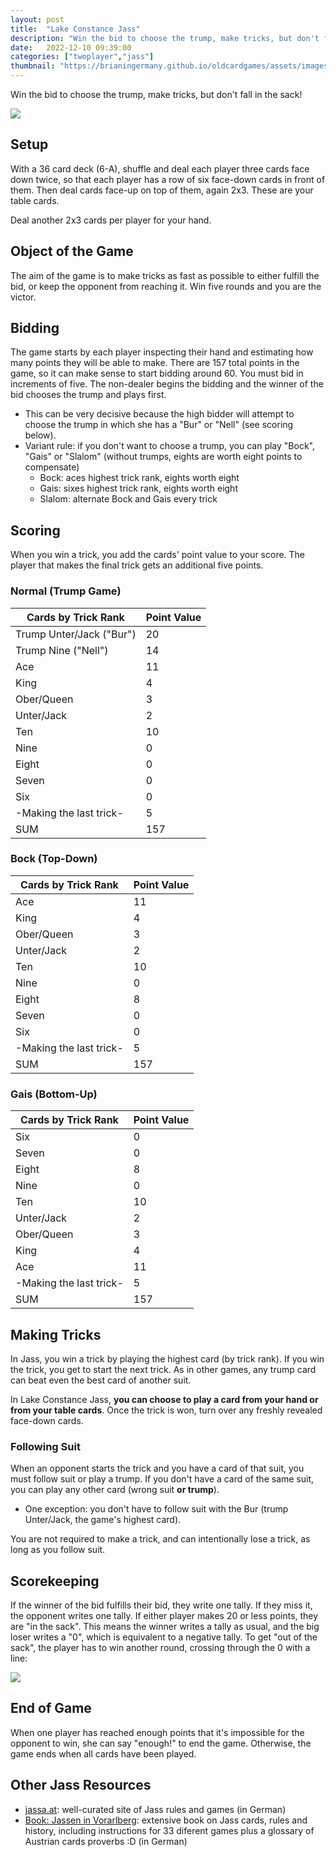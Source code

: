 ```yaml
---
layout: post
title:  "Lake Constance Jass"
description: "Win the bid to choose the trump, make tricks, but don't fall in the sack!"
date:   2022-12-10 09:39:00
categories: ["twoplayer","jass"]
thumbnail: "https://brianingermany.github.io/oldcardgames/assets/images/constancejass.jpg"
---
```

Win the bid to choose the trump, make tricks, but don't fall in the sack!

![](../../assets/images/constancejass.jpg)

## Setup
With a 36 card deck (6-A), shuffle and deal each player three cards face down twice, so that each player has a row of six face-down cards in front of them. Then deal cards face-up on top of them, again 2x3. These are your table cards.

Deal another 2x3 cards per player for your hand. 

## Object of the Game
The aim of the game is to make tricks as fast as possible to either fulfill the bid, or keep the opponent from reaching it. Win five rounds and you are the victor.

## Bidding
The game starts by each player inspecting their hand and estimating how many points they will be able to make. There are 157 total points in the game, so it can make sense to start bidding around 60. You must bid in increments of five. The non-dealer begins the bidding and the winner of the bid chooses the trump and plays first. 
- This can be very decisive because the high bidder will attempt to choose the trump in which she has a "Bur" or "Nell" (see scoring below).
- Variant rule: if you don't want to choose a trump, you can play "Bock", "Gais" or "Slalom" (without trumps, eights are worth eight points to compensate)
  - Bock: aces highest trick rank, eights worth eight
  - Gais: sixes highest trick rank, eights worth eight
  - Slalom: alternate Bock and Gais every trick

## Scoring
When you win a trick, you add the cards' point value to your score. The player that makes the final trick gets an additional five points.

### Normal (Trump Game)  

| Cards by Trick Rank      | Point Value |
| ------------------------ | ----------- |
| Trump Unter/Jack ("Bur") | 20          |
| Trump Nine ("Nell")      | 14          |
| Ace                      | 11          |
| King                     | 4           |
| Ober/Queen               | 3           |
| Unter/Jack               | 2           |
| Ten                      | 10          |
| Nine                     | 0           |
| Eight                    | 0           |
| Seven                    | 0           |
| Six                      | 0           |
| -Making the last trick-  | 5           |
| SUM                      | 157         |

### Bock (Top-Down)  

| Cards by Trick Rank      | Point Value |
| ------------------------ | ----------- |
| Ace                      | 11          |
| King                     | 4           |
| Ober/Queen               | 3           |
| Unter/Jack               | 2           |
| Ten                      | 10          |
| Nine                     | 0           |
| Eight                    | 8           |
| Seven                    | 0           |
| Six                      | 0           |
| -Making the last trick-  | 5           |
| SUM                      | 157         |

### Gais (Bottom-Up)  

| Cards by Trick Rank      | Point Value |
| ------------------------ | ----------- |
| Six                      | 0           |
| Seven                    | 0           |
| Eight                    | 8           |
| Nine                     | 0           |
| Ten                      | 10          |
| Unter/Jack               | 2           |
| Ober/Queen               | 3           |
| King                     | 4           |
| Ace                      | 11          |
| -Making the last trick-  | 5           |
| SUM                      | 157         |  

## Making Tricks
In Jass, you win a trick by playing the highest card (by trick rank). If you win the trick, you get to start the next trick. As in other games, any trump card can beat even the best card of another suit.

In Lake Constance Jass, __you can choose to play a card from your hand or from your table cards__. Once the trick is won, turn over any freshly revealed face-down cards.

### Following Suit
When an opponent starts the trick and you have a card of that suit, you must follow suit or play a trump. If you don't have a card of the same suit, you can play any other card (wrong suit __or trump__).
- One exception: you don't have to follow suit with the Bur (trump Unter/Jack, the game's highest card).

You are not required to make a trick, and can intentionally lose a trick, as long as you follow suit.  

## Scorekeeping
If the winner of the bid fulfills their bid, they write one tally. If they miss it, the opponent writes one tally. If either player makes 20 or less points, they are "in the sack". This means the winner writes a tally as usual, and the big loser writes a "0", which is equivalent to a negative tally. To get "out of the sack", the player has to win another round, crossing through the 0 with a line:

![](../../assets/images/sack_strich.jpg)

## End of Game
When one player has reached enough points that it's impossible for the opponent to win, she can say "enough!" to end the game. Otherwise, the game ends when all cards have been played.

## Other Jass Resources

- [jassa.at](https://jassa.at): well-curated site of Jass rules and games (in German)
- [Book: Jassen in Vorarlberg](https://www.jassen.at/): extensive book on Jass cards, rules and history, including instructions for 33 diferent games plus a glossary of Austrian cards proverbs :D (in German)
